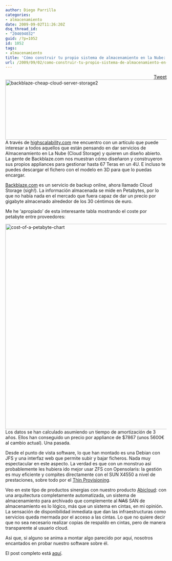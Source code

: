 ```yaml
---
author: Diego Parrilla
categories:
- almacenamiento
date: 2009-09-02T11:26:20Z
dsq_thread_id:
- "204694032"
guid: /?p=1052
id: 1052
tags:
- almacenamiento
title: 'Cómo construir tu propio sistema de almacenamiento en la Nube: Backblaze Pod'
url: /2009/09/02/como-construir-tu-propio-sistema-de-almacenamiento-en-la-nube-backblaze-pod/
---
```


<div style="float: right; margin-left: 10px;">
  <a href="https://twitter.com/share" class="twitter-share-button" data-via="nubeblog" data-hashtags="almacenamiento" data-count="vertical" data-url="/2009/09/02/como-construir-tu-propio-sistema-de-almacenamiento-en-la-nube-backblaze-pod/">Tweet</a>
</div>

<img class="aligncenter size-full wp-image-1054" title="backblaze-cheap-cloud-server-storage2" src="/wp-content/uploads/backblaze-cheap-cloud-server-storage2.jpg" alt="backblaze-cheap-cloud-server-storage2" width="560" height="188" srcset="/wp-content/uploads/backblaze-cheap-cloud-server-storage2.jpg 560w, /wp-content/uploads/backblaze-cheap-cloud-server-storage2-300x100.jpg 300w" sizes="(max-width: 560px) 100vw, 560px" />A través de [highscalability.com](http://highscalability.com) me encuentro con un artículo que puede interesar a todos aquellos que están pensando en dar servicios de Almacenamiento en La Nube (Cloud Storage) y quieren un diseño abierto. La gente de Backblaze.com nos muestran cómo diseñaron y construyeron sus propios appliances para gestionar hasta 67 Teras en un 4U. E incluso te puedes descargar el fichero con el modelo en 3D para que lo puedas encargar.

[Backblaze.com](http://www.backblaze.com) es un servicio de backup online, ahora llamado Cloud Storage (sigh!). La información almacenada se mide en Petabytes, por lo que no había nada en el mercado que fuera capaz de dar un precio por gigabyte almacenado alrededor de los 30 céntimos de euro.

Me he &#8216;apropiado&#8217; de esta interesante tabla mostrando el coste por petabyte entre proveedores:

<img class="aligncenter size-full wp-image-1055" title="cost-of-a-petabyte-chart" src="/wp-content/uploads/cost-of-a-petabyte-chart.jpg" alt="cost-of-a-petabyte-chart" width="560" height="642" srcset="/wp-content/uploads/cost-of-a-petabyte-chart.jpg 560w, /wp-content/uploads/cost-of-a-petabyte-chart-261x300.jpg 261w" sizes="(max-width: 560px) 100vw, 560px" />Los datos se han calculado asumiendo un tiempo de amortización de 3 años. Ellos han conseguido un precio por appliance de $7867 (unos 5600€ al cambio actual). Una pasada.

Desde el punto de vista software, lo que han montado es una Debian con JFS y una interfaz web que permite subir y bajar ficheros. Nada muy espectacular en este aspecto. La verdad es que con un monstruo así probablemente les hubiera ido mejor usar ZFS con Opensolaris: la gestión es muy eficiente y compites directamente con el SUN X4550 a nivel de prestaciones, sobre todo por el [Thin Provisioning](http://en.wikipedia.org/wiki/Thin_provisioning).

Veo en este tipo de productos sinergias con nuestro producto [Abicloud](http://www.abiquo.com/en/products/abicloud): con una arquitectura completamente automatizada, un sistema de almacenamiento para archivado que complemente al <span style="text-decoration: line-through;">NAS</span> SAN de almacenamiento es lo lógico, más que un sistema en cintas, en mi opinión. La sensación de disponibilidad inmediata que dan las infraestructuras como servicios queda mermada por el acceso a las cintas. Lo que no quiere decir que no sea necesario realizar copias de respaldo en cintas, pero de manera transparente al usuario cloud.

Asi que, si alguno se anima a montar algo parecido por aquí, nosotros encantados en probar nuestro software sobre él.

El post completo está [aquí](http://blog.backblaze.com/2009/09/01/petabytes-on-a-budget-how-to-build-cheap-cloud-storage/).
